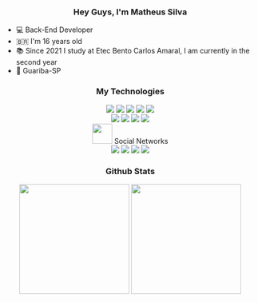 <div align="center">
<h3>Hey Guys, I'm Matheus Silva</h3>
</div>

- 💻 Back-End Developer
- 🇧🇷 I'm 16 years old
- 📚 Since 2021 I study at Etec Bento Carlos Amaral, I am currently in the second year
- 📍 Guariba-SP

<div align="center">
<h3>My Technologies</h3>
</div>

<div align="center">
  <a target="_blank"><img src="https://img.shields.io/badge/-HTML5-rgba(21, 23, 24, 1)?style=for-the-badge&logo=html5&logoColor=rgba(145, 116, 228, 1)" target="_blank"></a>
  <a target="_blank"><img src="https://img.shields.io/badge/-CSS3-rgba(21, 23, 24, 1)?style=for-the-badge&logo=css3&logoColor=rgba(145, 116, 228, 1)" target="_blank"></a>
  <a target="_blank"><img src="https://img.shields.io/badge/-SASS-rgba(21, 23, 24, 1)?style=for-the-badge&logo=sass&logoColor=rgba(145, 116, 228, 1)" target="_blank"></a>
  <a target="_blank"><img src="https://img.shields.io/badge/-JAVASCRIPT-rgba(21, 23, 24, 1)?style=for-the-badge&logo=javascript&logoColor=rgba(145, 116, 228, 1)" target="_blank">
  <a target="_blank"><img src="https://img.shields.io/badge/-REACT-rgba(21, 23, 24, 1)?style=for-the-badge&logo=react&logoColor=rgba(145, 116, 228, 1)" target="_blank">
</a>
  <div>
      <a href="https://www.figma.com/@jr__ulisses" target="_blank"><img src="https://img.shields.io/badge/-Figma-rgba(21, 23, 24, 1)?style=for-the-badge&logo=figma&logoColor=rgba(145, 116, 228, 1)" target="_blank"></a> 
        <a target="_blank"><img src="https://img.shields.io/badge/-Supabase-rgba(21, 23, 24, 1)?style=for-the-badge&logo=supabase&logoColor=rgba(145, 116, 228, 1)" target="_blank"></a> 
       <a target="_blank"><img src="https://img.shields.io/badge/-Git-rgba(21, 23, 24, 1)?style=for-the-badge&logo=git&logoColor=rgba(145, 116, 228, 1)" target="_blank"></a> 
      <a href="https://www.behance.net/codebypixel" target="_blank"><img src="https://img.shields.io/badge/-Behance-rgba(21, 23, 24, 1)?style=for-the-badge&logo=behance&logoColor=rgba(145, 116, 228, 1)" target="_blank"></a> 
  </div>
</div>

<div align="center">
<img src="https://raw.githubusercontent.com/alexnaiman/alexnaiman/master/resources/pickaxe.png" width="40px" /> Social Networks
</div>

<div align="center"> 
<a href="https://medium.com/@codebypixel" target="_blank"><img src="https://img.shields.io/badge/-Medium-rgba(21, 23, 24, 1)?style=for-the-badge&logo=medium&logoColor=rgba(145, 116, 228, 1)" target="_blank"></a>
<a href="https://www.instagram.com/codebypixel" target="_blank"><img src="https://img.shields.io/badge/-Instagram Comercial-rgba(21, 23, 24, 1)?style=for-the-badge&logo=instagram&logoColor=rgba(145, 116, 228, 1)" target="_blank"></a>
<a href="mailto:codebypixel@gmail.com" target="_blank"><img src="https://img.shields.io/badge/-Gmail-rgba(21, 23, 24, 1)?style=for-the-badge&logo=gmail&logoColor=rgba(145, 116, 228, 1)" target="_blank"></a>
<a href="https://www.linkedin.com/in/ulisses-junior/" target="_blank"><img src="https://img.shields.io/badge/-Linkedin-rgba(21, 23, 24, 1)?style=for-the-badge&logo=linkedin&logoColor=rgba(145, 116, 228, 1)" target="_blank"></a>
</div>

<div align="center">
<h3>Github Stats</h3>
</div>

<div align="center"> 
<img height="220em" src="https://github-readme-stats.vercel.app/api?username=Matheus-Henrique-Silva&show_icons=true&t&theme=aura"/>
<img height="220em" src="https://github-readme-stats.vercel.app/api/top-langs/?username=Matheus-Henrique-Silva&langs_count=5)](https://github.com/anuraghazra/github-readme-statsCompact&theme=aura"/>
</div>

